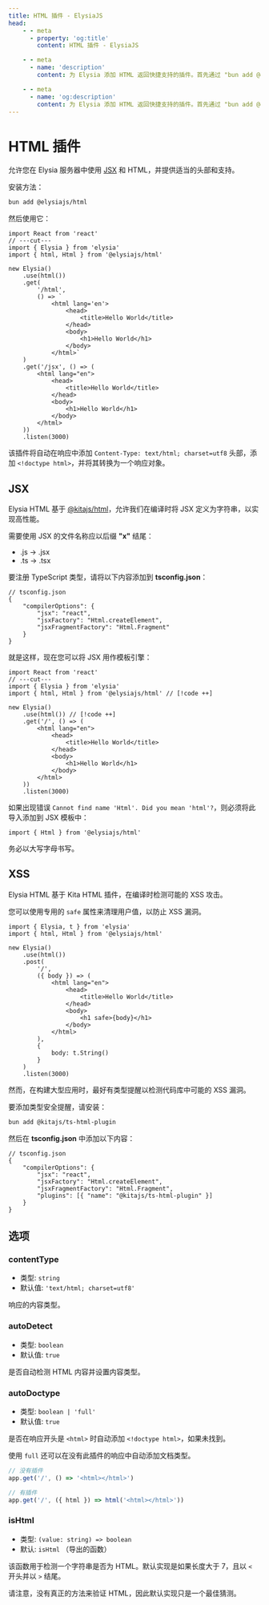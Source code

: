 ```yaml
---
title: HTML 插件 - ElysiaJS
head:
    - - meta
      - property: 'og:title'
        content: HTML 插件 - ElysiaJS

    - - meta
      - name: 'description'
        content: 为 Elysia 添加 HTML 返回快捷支持的插件。首先通过 "bun add @elysiajs/html" 安装插件。

    - - meta
      - name: 'og:description'
        content: 为 Elysia 添加 HTML 返回快捷支持的插件。首先通过 "bun add @elysiajs/html" 安装插件。
---
```


# HTML 插件

允许您在 Elysia 服务器中使用 [JSX](#jsx) 和 HTML，并提供适当的头部和支持。

安装方法：

```bash
bun add @elysiajs/html
```

然后使用它：

```tsx twoslash
import React from 'react'
// ---cut---
import { Elysia } from 'elysia'
import { html, Html } from '@elysiajs/html'

new Elysia()
	.use(html())
	.get(
		'/html',
		() => `
            <html lang='en'>
                <head>
                    <title>Hello World</title>
                </head>
                <body>
                    <h1>Hello World</h1>
                </body>
            </html>`
	)
	.get('/jsx', () => (
		<html lang="en">
			<head>
				<title>Hello World</title>
			</head>
			<body>
				<h1>Hello World</h1>
			</body>
		</html>
	))
	.listen(3000)
```

该插件将自动在响应中添加 `Content-Type: text/html; charset=utf8` 头部，添加 `<!doctype html>`，并将其转换为一个响应对象。

## JSX

Elysia HTML 基于 [@kitajs/html](https://github.com/kitajs/html)，允许我们在编译时将 JSX 定义为字符串，以实现高性能。

需要使用 JSX 的文件名称应以后缀 **"x"** 结尾：

- .js -> .jsx
- .ts -> .tsx

要注册 TypeScript 类型，请将以下内容添加到 **tsconfig.json**：

```jsonc
// tsconfig.json
{
	"compilerOptions": {
		"jsx": "react",
		"jsxFactory": "Html.createElement",
		"jsxFragmentFactory": "Html.Fragment"
	}
}
```

就是这样，现在您可以将 JSX 用作模板引擎：

```tsx twoslash
import React from 'react'
// ---cut---
import { Elysia } from 'elysia'
import { html, Html } from '@elysiajs/html' // [!code ++]

new Elysia()
	.use(html()) // [!code ++]
	.get('/', () => (
		<html lang="en">
			<head>
				<title>Hello World</title>
			</head>
			<body>
				<h1>Hello World</h1>
			</body>
		</html>
	))
	.listen(3000)
```

如果出现错误 `Cannot find name 'Html'. Did you mean 'html'?`，则必须将此导入添加到 JSX 模板中：

```tsx
import { Html } from '@elysiajs/html'
```

务必以大写字母书写。

## XSS

Elysia HTML 基于 Kita HTML 插件，在编译时检测可能的 XSS 攻击。

您可以使用专用的 `safe` 属性来清理用户值，以防止 XSS 漏洞。

```tsx
import { Elysia, t } from 'elysia'
import { html, Html } from '@elysiajs/html'

new Elysia()
	.use(html())
	.post(
		'/',
		({ body }) => (
			<html lang="en">
				<head>
					<title>Hello World</title>
				</head>
				<body>
					<h1 safe>{body}</h1>
				</body>
			</html>
		),
		{
			body: t.String()
		}
	)
	.listen(3000)
```

然而，在构建大型应用时，最好有类型提醒以检测代码库中可能的 XSS 漏洞。

要添加类型安全提醒，请安装：

```sh
bun add @kitajs/ts-html-plugin
```

然后在 **tsconfig.json** 中添加以下内容：

```jsonc
// tsconfig.json
{
	"compilerOptions": {
		"jsx": "react",
		"jsxFactory": "Html.createElement",
		"jsxFragmentFactory": "Html.Fragment",
		"plugins": [{ "name": "@kitajs/ts-html-plugin" }]
	}
}
```

## 选项

### contentType

- 类型: `string`
- 默认值: `'text/html; charset=utf8'`

响应的内容类型。

### autoDetect

- 类型: `boolean`
- 默认值: `true`

是否自动检测 HTML 内容并设置内容类型。

### autoDoctype

- 类型: `boolean | 'full'`
- 默认值: `true`

是否在响应开头是 `<html>` 时自动添加 `<!doctype html>`，如果未找到。

使用 `full` 还可以在没有此插件的响应中自动添加文档类型。

```ts
// 没有插件
app.get('/', () => '<html></html>')

// 有插件
app.get('/', ({ html }) => html('<html></html>'))
```

### isHtml

- 类型: `(value: string) => boolean`
- 默认: `isHtml` （导出的函数）

该函数用于检测一个字符串是否为 HTML。默认实现是如果长度大于 7，且以 `<` 开头并以 `>` 结尾。

请注意，没有真正的方法来验证 HTML，因此默认实现只是一个最佳猜测。